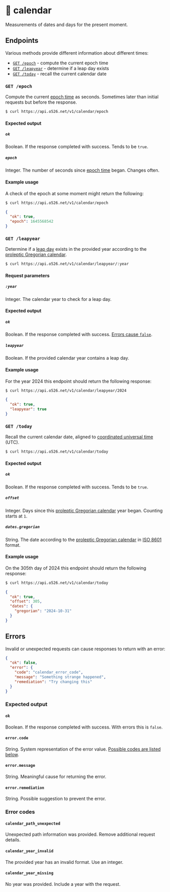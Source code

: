 # 📆 calendar

Measurements of dates and days for the present moment.

## Endpoints

Various methods provide different information about different times:

- [`GET /epoch`](#get-epoch) - compute the current epoch time
- [`GET /leapyear`](#get-leapyear) - determine if a leap day exists
- [`GET /today`](#get-today) - recall the current calendar date

### `GET /epoch`

Compute the current [epoch time][epoch] as seconds. Sometimes later than initial
requests but before the response.

```sh
$ curl https://api.o526.net/v1/calendar/epoch
```

#### Expected output

##### `ok`

Boolean. If the response completed with success. Tends to be `true`.

##### `epoch`

Integer. The number of seconds since [epoch time][epoch] began. Changes often.

#### Example usage

A check of the epoch at some moment might return the following:

```sh
$ curl https://api.o526.net/v1/calendar/epoch
```

```json
{
  "ok": true,
  "epoch": 1645568542
}
```

### `GET /leapyear`

Determine if a [leap day][leapyear] exists in the provided year according to the
[proleptic Gregorian calendar][gregorian].

```sh
$ curl https://api.o526.net/v1/calendar/leapyear/:year
```

#### Request parameters

##### `:year`

Integer. The calendar year to check for a leap day.

#### Expected output

##### `ok`

Boolean. If the response completed with success. [Errors cause `false`][errors].

##### `leapyear`

Boolean. If the provided calendar year contains a leap day.

#### Example usage

For the year 2024 this endpoint should return the following response:

```sh
$ curl https://api.o526.net/v1/calendar/leapyear/2024
```

```json
{
  "ok": true,
  "leapyear": true
}
```

### `GET /today`

Recall the current calendar date, aligned to [coordinated universal time][utc]
(UTC).

```sh
$ curl https://api.o526.net/v1/calendar/today
```

#### Expected output

##### `ok`

Boolean. If the response completed with success. Tends to be `true`.

##### `offset`

Integer. Days since this [proleptic Gregorian calendar][gregorian] year began.
Counting starts at `1`.

##### `dates.gregorian`

String. The date according to the [proleptic Gregorian calendar][gregorian] in
[ISO 8601][8601] format.

#### Example usage

On the 305th day of 2024 this endpoint should return the following response:

```sh
$ curl https://api.o526.net/v1/calendar/today
```

```json
{
  "ok": true,
  "offset": 305,
  "dates": {
    "gregorian": "2024-10-31"
  }
}
```

## Errors

Invalid or unexpected requests can cause responses to return with an error:

```json
{
  "ok": false,
  "error": {
    "code": "calendar_error_code",
    "message": "Something strange happened",
    "remediation": "Try changing this"
  }
}
```

### Expected output

#### `ok`

Boolean. If the response completed with success. With errors this is `false`.

#### `error.code`

String. System representation of the error value. [Possible codes are listed
below][error-codes].

#### `error.message`

String. Meaningful cause for returning the error.

#### `error.remediation`

String. Possible suggestion to prevent the error.

### Error codes

#### `calendar_path_unexpected`

Unexpected path information was provided. Remove additional request details.

#### `calendar_year_invalid`

The provided year has an invalid format. Use an integer.

#### `calendar_year_missing`

No year was provided. Include a year with the request.

[8601]: https://en.wikipedia.org/wiki/ISO_8601
[epoch]: https://en.wikipedia.org/wiki/Epoch_(computing)
[error-codes]: #error-codes
[errors]: #errors
[gregorian]: https://en.wikipedia.org/wiki/Proleptic_Gregorian_calendar
[leapyear]: https://en.wikipedia.org/wiki/Leap_year
[utc]: https://en.wikipedia.org/wiki/Coordinated_Universal_Time
